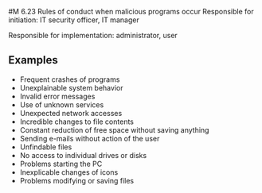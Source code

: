 #M 6.23 Rules of conduct when malicious programs occur
Responsible for initiation: IT security officer, IT manager

Responsible for implementation: administrator, user



## Examples 
* Frequent crashes of programs
* Unexplainable system behavior
* Invalid error messages
* Use of unknown services
* Unexpected network accesses
* Incredible changes to file contents
* Constant reduction of free space without saving anything
* Sending e-mails without action of the user
* Unfindable files
* No access to individual drives or disks
* Problems starting the PC
* Inexplicable changes of icons
* Problems modifying or saving files




